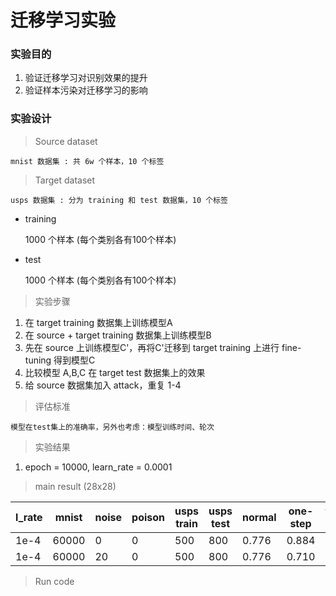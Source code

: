 # 迁移学习实验

### 实验目的

1. 验证迁移学习对识别效果的提升
2. 验证样本污染对迁移学习的影响

### 实验设计

> Source dataset

    mnist 数据集 : 共 6w 个样本，10 个标签

> Target dataset

    usps 数据集 : 分为 training 和 test 数据集，10 个标签

- training

  1000 个样本 (每个类别各有100个样本)

- test

  1000 个样本 (每个类别各有100个样本)

> 实验步骤

1. 在 target training 数据集上训练模型A
2. 在 source + target training 数据集上训练模型B
3. 先在 source 上训练模型C'，再将C'迁移到 target training 上进行 fine-tuning 得到模型C
4. 比较模型 A,B,C 在 target test 数据集上的效果
5. 给 source 数据集加入 attack，重复 1-4

> 评估标准

    模型在test集上的准确率，另外也考虑：模型训练时间、轮次

> 实验结果

1. epoch = 10000, learn_rate = 0.0001

> main result (28x28)

| l_rate | mnist | noise | poison | usps train | usps test | normal | one-step | two-step |
| ------ | ----- | ----- | ------ | ---------- | --------- | ------ | -------- | -------- |
| 1e-4   | 60000 | 0     | 0      | 500        | 800       | 0.776  | 0.884    |          |
| 1e-4   | 60000 | 20    | 0      | 500        | 800       | 0.776  | 0.710    |          |

> Run code
